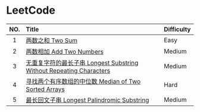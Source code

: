 # LeetCode

| NO.  | Title                                                        | Difficulty |
| :--: | :----------------------------------------------------------- | :--------- |
|  1   | [两数之和 Two Sum](LeetCode/1.Two%20Sum)                     | Easy       |
|  2   | [两数相加 Add Two Numbers](LeetCode/2.Add%20Two%20Numbers)   | Medium     |
|  3   | [无重复字符的最长子串 Longest Substring Without Repeating Characters](LeetCode/3.Longest%20Substring%20Without%20Repeating%20Characters) | Medium     |
|  4   | [寻找两个有序数组的中位数 Median of Two Sorted Arrays](LeetCode/4.Median%20of%20Two%20Sorted%20Arrays) | Hard       |
|  5   | [最长回文子串 Longest Palindromic Substring](LeetCode/5.Longest%20Palindromic%20Substring) | Medium     |

